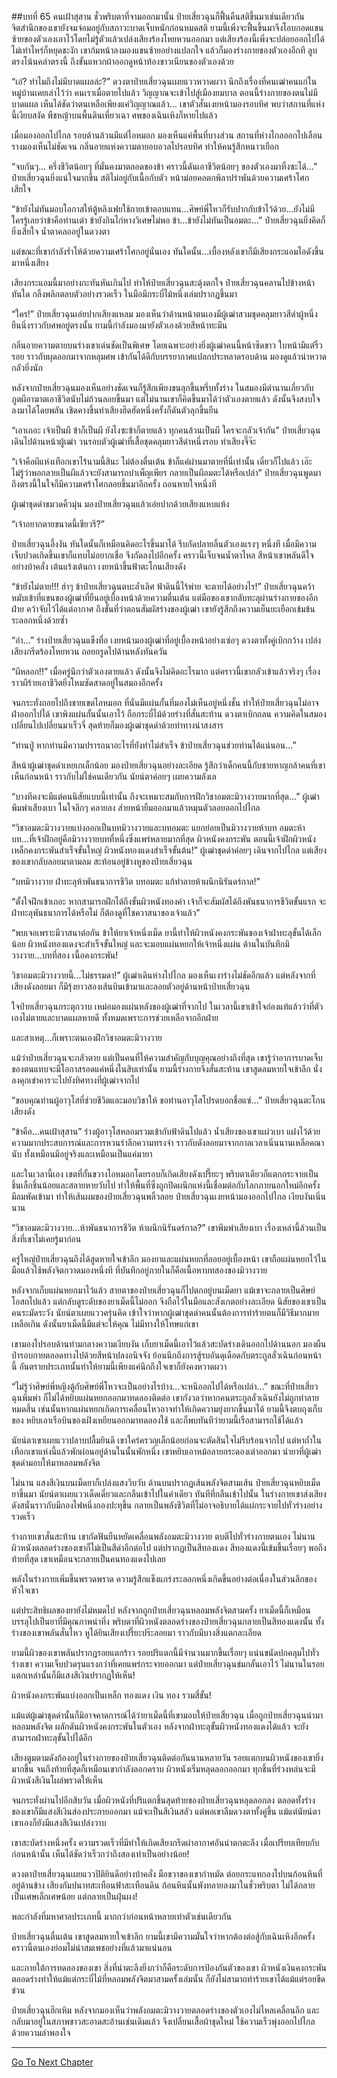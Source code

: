 ##บทที่ 65 คนเฝ้าสุสาน
ชั่วพริบตาที่จามออกมานั้น ป๋ายเสี่ยวฉุนก็ฟื้นคืนสติขึ้นมาเช่นเดียวกัน จิตสำนึกของเขายังจมจ่อมอยู่กับสภาวะบาดเจ็บหนักก่อนหมดสติ ยามนี้เพิ่งจะฟื้นขึ้นมาจึงโอบกอดแขนซ้ายของตัวเองเอาไว้โดยไม่รู้ตัวแล้วเปล่งเสียงร้องโหยหวนออกมา แต่เสียงร้องนี้เพิ่งจะปล่อยออกไปได้ไม่เท่าไหร่ก็หยุดชะงัก เขาก้มหน้าลงมองแขนซ้ายอย่างแปลกใจ แล้วก็มองร่างกายของตัวเองอีกที ลูบตรงโน้นคลำตรงนี้ ถึงขั้นแหวกผ้าออกดูหน้าท้องขาวเนียนของตัวเองด้วย

“เอ๋? ทำไมถึงไม่มีบาดแผลล่ะ?” ดวงตาป๋ายเสี่ยวฉุนเผยแววหวาดผวา นึกถึงเรื่องที่คนเฒ่าคนแก่ในหมู่บ้านเคยเล่าไว้ว่า คนเราเมื่อตายไปแล้ว วิญญาณจะเข้าไปสู่เมืองยมบาล ตอนนี้ร่างกายของตนไม่มีบาดแผล เห็นได้ชัดว่าตนเหลือเพียงแค่วิญญาณแล้ว... เขาตัวสั่นเงยหน้ามองรอบทิศ พบว่าสถานที่แห่งนี้เงียบสงัด พืชหญ้าบนพื้นดินเหี่ยวเฉา ศพของเฉินเหิงก็หายไปแล้ว

เมื่อมองออกไปไกล รอบด้านล้วนมีแต่ไอหมอก มองเห็นแค่พื้นที่บางส่วน สถานที่ห่างไกลออกไปเลือนรางมองเห็นไม่ชัดเจน กลิ่นอายแห่งความตายอบอวลไปรอบทิศ ทำให้คนรู้สึกหนาวเยือก

“จบกันๆ... ครึ่งชีวิตน้อยๆ ที่มั่นคงมาตลอดของข้า คราวนี้ดันเอาชีวิตน้อยๆ ของตัวเองมาทิ้งซะได้...” ป๋ายเสี่ยวฉุนยิ่งแน่ใจมากขึ้น สติไม่อยู่กับเนื้อกับตัว หน้าม่อยคอตกพิลาปรำพันด้วยความเศร้าโศกเสียใจ

“ข้ายังไม่ทันมอบโอกาสให้ตู้หลิงเฟยใช้กายเข้าตอบแทน...ศิษย์พี่โหวก็รับปากกับข้าไว้ด้วย...ยังไม่มีใครรู้เลยว่าข้าคือท่านเต่า ข้ายังกินไก่หางวิเศษไม่พอ ข้า...ข้ายังไม่ทันเป็นอมตะ...” ป๋ายเสี่ยวฉุนยิ่งคิดก็ยิ่งเสียใจ น้ำตาคลออยู่ในดวงตา

แต่ขณะที่เขากำลังร่ำไห้ด้วยความเศร้าโศกอยู่นั่นเอง ทันใดนั้น...เบื้องหลังเขาก็มีเสียงกระแอมไอดังขึ้นมาหนึ่งเสียง

เสียงกระแอมนี้มาอย่างกะทันหันเกินไป ทำให้ป๋ายเสี่ยวฉุนสะดุ้งตกใจ ป๋ายเสี่ยวฉุนคลานไปข้างหน้าทันใด กลิ้งพลิกตลบตัวอย่างรวดเร็ว ในมือมีกระบี่ไม้หนึ่งเล่มปรากฏขึ้นมา

“ใคร!” ป๋ายเสี่ยวฉุนเอ่ยปากเสียงแหลม มองเห็นว่าด้านหน้าตนเองมีผู้เฒ่าสวมชุดคลุมยาวสีดำผู้หนึ่งยืนนิ่งราวกับศพอยู่ตรงนั้น ยามนี้กำลังมองมายังตัวเองด้วยสีหน้าทะมึน

กลิ่นอายความตายบนร่างเขาเด่นชัดเป็นพิเศษ โดยเฉพาะอย่างยิ่งผู้เฒ่าคนนี้หน้าซีดขาว ใบหน้ามีแต่ริ้วรอย ราวกับผุดออกมาจากหลุมศพ เข้ากันได้ดีกับบรรยากาศแปลกประหลาดรอบด้าน มองดูแล้วน่าหวาดกลัวยิ่งนัก

หลังจากป๋ายเสี่ยวฉุนมองเห็นอย่างชัดเจนก็รู้สึกเพียงขนลุกขึ้นพรึ่บทั้งร่าง ในสมองมีตำนานเกี่ยวกับภูตผีอาฆาตเอาชีวิตนับไม่ถ้วนลอยขึ้นมา แต่ไม่นานเขาก็คิดขึ้นมาได้ว่าตัวเองตายแล้ว ดังนั้นจึงสงบใจลงมาได้โดยพลัน เชิดคางขึ้นทำเสียงฮึดฮัดหนึ่งครั้งก็ดันตัวลุกขึ้นยืน

“เอาเถอะ เจ้าเป็นผี ข้าก็เป็นผี ยังไงซะข้าก็ตายแล้ว ทุกคนล้วนเป็นผี ใครจะกลัวเจ้ากัน” ป๋ายเสี่ยวฉุนเดินไปด้านหน้าผู้เฒ่า วนรอบตัวผู้เฒ่าที่เสื้อชุดคลุมยาวสีดำหนึ่งรอบ ทำเสียงจึ๊จ๊ะ

“เจ้าคือผีแห่งเทือกเขาไร้นามนี้สินะ ไม่ต้องตื่นเต้น ข้าก็แค่ผ่านมาตายที่นี่เท่านั้น เดี๋ยวก็ไปแล้ว เอ๊ะ ไม่รู้ว่าพอกลายเป็นผีแล้วจะยังสามารถบำเพ็ญเพียร กลายเป็นผีอมตะได้หรือเปล่า” ป๋ายเสี่ยวฉุนพูดมาถึงตรงนี้ในใจก็มีความเศร้าโศกลอยขึ้นมาอีกครั้ง ถอนหายใจหนึ่งที

ผู้เฒ่าชุดดำขมวดคิ้วมุ่น มองป๋ายเสี่ยวฉุนแล้วเอ่ยปากด้วยเสียงแหบแห้ง

“เจ้าอยากตายขนาดนี้เชียวรึ?”

ป๋ายเสี่ยวฉุนอึ้งงัน ทันใดนั้นก็เหมือนคิดอะไรขึ้นมาได้ รีบกัดปลายลิ้นตัวเองแรงๆ หนึ่งที เมื่อมีความเจ็บปวดเกิดขึ้นเขาก็แทบไม่อยากเชื่อ จึงกัดลงไปอีกครั้ง คราวนี้เจ็บจนน้ำตาไหล สีหน้าเขาพลันดีใจอย่างบ้าคลั่ง เต้นแร้งเต้นกา เงยหน้าขึ้นฟ้าตะโกนเสียงดัง

“ข้ายังไม่ตาย!!! ฮ่าๆ ข้าป๋ายเสี่ยวฉุนตบะล้ำเลิศ ฟ้าดินนี้ไร้พ่าย จะตายได้อย่างไร!”   ป๋ายเสี่ยวฉุนคว้าหมับเข้าที่แขนของผู้เฒ่าที่ยืนอยู่เบื้องหน้าด้วยความตื่นเต้น แต่มือของเขากลับทะลุผ่านร่างกายของอีกฝ่าย คว้าจับไว้ได้แต่อากาศ ถึงขั้นที่ว่าตอนสัมผัสร่างของผู้เฒ่า เขายังรู้สึกถึงความเย็นยะเยือกเข้มข้นระลอกหนึ่งด้วยซ้ำ

“อ๋า...” ร่างป๋ายเสี่ยวฉุนแข็งทื่อ เงยหน้ามองผู้เฒ่าที่อยู่เบื้องหน้าอย่างเซ่อๆ ดวงตาทั้งคู่เบิกกว้าง เปล่งเสียงกรีดร้องโหยหวน ถอยกรูดไปด้านหลังทันควัน

“ผีหลอก!!” เมื่อครู่นึกว่าตัวเองตายแล้ว ดังนั้นจึงไม่คิดอะไรมาก แต่คราวนี้เขากลัวเข้าแล้วจริงๆ เรื่องราวผีร้ายเอาชีวิตยิ่งโหมซัดสาดอยู่ในสมองอีกครั้ง

จนกระทั่งถอยไปถึงชายเขตไอหมอก ที่นั่นมีแผ่นกั้นที่มองไม่เห็นอยู่หนึ่งชั้น ทำให้ป๋ายเสี่ยวฉุนไม่อาจฝ่าออกไปได้ เขาพิงแผ่นกั้นนั้นเอาไว้ ถือกระบี่ไม้ด้วยร่างที่สั่นสะท้าน ดวงตาเบิกถลน ความคิดในสมองเปลี่ยนไปเปลี่ยนมาเร็วจี๋ สุดท้ายก็มองผู้เฒ่าชุดดำด้วยท่าทางน่าสงสาร

“ท่านปู่ หากท่านมีความปรารถนาอะไรที่ยังทำไม่สำเร็จ ข้าป๋ายเสี่ยวฉุนช่วยท่านได้แน่นอน...”

สีหน้าผู้เฒ่าชุดดำเหยเกเล็กน้อย มองป๋ายเสี่ยวฉุนอย่างละเอียด รู้สึกว่าเด็กคนนี้กับชายหาญกล้าคนที่เขาเห็นก่อนหน้า ราวกับไม่ใช่คนเดียวกัน นัยน์ตาค่อยๆ เผยความลังเล

“บางทีคงจะมีแต่คนนิสัยแบบนี้เท่านั้น ถึงจะเหมาะสมกับการฝึกวิชาอมตะมิวางวายมากที่สุด...” ผู้เฒ่าพึมพำเสียงเบา ในใจลึกๆ คลายลง ส่ายหน้ายิ้มออกมาแล้วหมุนตัวลอยออกไปไกล

“วิชาอมตะมิวางวายแบ่งออกเป็นบทมิวางวายและบทอมตะ แยกย่อยเป็นมิวางวายห้าบท อมตะห้าบท...ที่เจ้าฝึกอยู่คือมิวางวายบทที่หนึ่งซึ่งแพร่หลายมากที่สุด ผิวหนังคงกระพัน ตอนนี้เจ้าฝึกผิวหนังเหล็กคงกระพันสำเร็จขั้นใหญ่ ผิวหนังทองแดงสำเร็จขั้นต้น!” ผู้เฒ่าชุดดำค่อยๆ เดินจากไปไกล แต่เสียงของเขากลับลอยมาตามลม สะท้อนอยู่ข้างหูของป๋ายเสี่ยวฉุน

“บทมิวางวาย ฝ่าทะลุห้าพันธนาการชีวิต บทอมตะ แก้ทำลายห้าผนึกนิรันดร์กาล!”

“ตั้งใจฝึกเข้าเถอะ หากสามารถฝึกได้ถึงขั้นผิวหนังทองคำ เจ้าก็จะสัมผัสได้ถึงพันธนาการชีวิตขั้นแรก จะฝ่าทะลุพันธนาการได้หรือไม่ ก็ต้องดูที่โชควาสนาของเจ้าแล้ว”

“พบเจอเพราะมีวาสนาต่อกัน ข้าให้ยาเจ้าหนึ่งเม็ด ยานี้ทำให้ผิวหนังคงกระพันของเจ้าฝ่าทะลุขั้นได้เล็กน้อย ผิวหนังทองแดงจะสำเร็จขั้นใหญ่ และจะมอบแผ่นหยกให้เจ้าหนึ่งแผ่น ด้านในบันทึกมิวางวาย...บทที่สอง เนื้อคงกระพัน!

วิชาอมตะมิวางวายนี้...ไม่ธรรมดา!” ผู้เฒ่าเดินห่างไปไกล มองเห็นเงาร่างไม่ชัดอีกแล้ว แต่หลังจากที่เสียงดังลอยมา ก็มีรุ้งยาวสองเส้นบินเข้ามาและลอยตัวอยู่ด้านหน้าป๋ายเสี่ยวฉุน

ใจป๋ายเสี่ยวฉุนกระตุกวาบ เหม่อมองแผ่นหลังของผู้เฒ่าที่จากไป ในเวลานี้เขาเข้าใจถ่องแท้แล้วว่าที่ตัวเองไม่ตายและบาดแผลหายดี ทั้งหมดเพราะการช่วยเหลือจากอีกฝ่าย

และสาเหตุ...ก็เพราะตนเองฝึกวิชาอมตะมิวางวาย

แม้ว่าป๋ายเสี่ยวฉุนจะกลัวตาย แต่เป็นคนที่ให้ความสำคัญกับบุญคุณอย่างถึงที่สุด เขารู้ว่าอาการบาดเจ็บของตนแทบจะมีโอกาสรอดแค่หนึ่งในสิบเท่านั้น ยามนี้ร่างกายจึงสั่นสะท้าน เขาสูดลมหายใจเข้าลึก นั่งลงคุกเข่าคารวะไปยังทิศทางที่ผู้เฒ่าจากไป

“ขอบคุณท่านผู้อาวุโสที่ช่วยชีวิตและมอบวิชาให้ ขอท่านอาวุโสโปรดบอกชื่อแซ่...” ป๋ายเสี่ยวฉุนตะโกนเสียงดัง

“ข้าคือ...คนเฝ้าสุสาน” ร่างผู้อาวุโสหลอมรวมเข้ากับฟ้าดินไปแล้ว น้ำเสียงของเขาแผ่วเบา แฝงไว้ด้วยความมากประสบการณ์และการหวนรำลึกความทรงจำ ราวกับดังลอยมาจากกาลเวลาเนิ่นนานเหลือคณานับ ทั้งเหมือนมีอยู่จริงและเหมือนเป็นแค่มายา

และในเวลานี้เอง เขตที่กั้นขวางไอหมอกโดยรอบก็เกิดเสียงดังเปรี๊ยะๆ พริบตาเดียวก็แตกกระจายเป็นชิ้นเล็กชิ้นน้อยและสลายหายวับไป ทำให้พื้นที่ซึ่งถูกปิดผนึกแห่งนี้เชื่อมต่อกับโลกภายนอกใหม่อีกครั้ง มีลมพัดเข้ามา ทำให้เส้นผมของป๋ายเสี่ยวฉุนพลิ้วลอย ป๋ายเสี่ยวฉุนเงยหน้ามองออกไปไกล เงียบงันเนิ่นนาน

“วิชาอมตะมิวางวาย...ห้าพันธนาการชีวิต ห้าผนึกนิรันดร์กาล?” เขาพึมพำเสียงเบา เรื่องเหล่านี้ล้วนเป็นสิ่งที่เขาไม่เคยรู้มาก่อน

ครู่ใหญ่ป๋ายเสี่ยวฉุนถึงได้สูดหายใจเข้าลึก มองยาและแผ่นหยกที่ลอยอยู่เบื้องหน้า เขาถือแผ่นหยกไว้ในมือแล้วใช้พลังจิตกวาดมองหนึ่งที ที่บันทึกอยู่ภายในก็คือเนื้อหาบทสองของมิวางวาย

หลังจากเก็บแผ่นหยกมาไว้แล้ว สายตาของป๋ายเสี่ยวฉุนก็ไปตกอยู่บนเม็ดยา แม้เขาจะกลายเป็นศิษย์โอสถไปแล้ว แต่กลับดูระดับของยาเม็ดนี้ไม่ออก จึงถือไว้ในมือและสังเกตอย่างละเอียด นิสัยของเขาเป็นคนระมัดระวัง นัยน์ตาเผยแววครุ่นคิด เข้าใจว่าหากผู้เฒ่าชุดดำคนนั้นต้องการทำร้ายตนก็มีวิธีมากมายเหลือเกิน ดังนั้นยาเม็ดนี้มีแต่จะให้คุณ ไม่มีทางให้โทษแก่เขา

เขามองไปรอบด้านท่ามกลางความเงียบงัน เก็บยาเม็ดนี้เอาไว้แล้วสะบัดร่างเดินออกไปด้านนอก มองผืนป่ารอบกายตลอดทางไปด้วยสีหน้าปลงอนิจจัง ย้อนนึกถึงการสู้รบอันดุเดือดกับตระกูลลั่วเฉินก่อนหน้านี้ อันตรายประเภทนั้นทำให้ยามนี้เพียงแค่นึกถึงใจเขาก็ยังคงหวาดผวา

“ไม่รู้ว่าศิษย์พี่หญิงตู้กับศิษย์พี่โหวจะเป็นอย่างไรบ้าง...จะหนีออกไปได้หรือเปล่า...” ขณะที่ป๋ายเสี่ยวฉุนพึมพำ ก็ไม่ได้หยิบแผ่นหยกออกมาทดลองติดต่อ เขากังวลว่าหากคนตระกูลลั่วเฉินยังไม่ถูกทำลายหมดสิ้น เช่นนั้นหากแผ่นหยกเกิดการเคลื่อนไหวอาจทำให้เกิดความยุ่งยากขึ้นมาได้ ยามนี้จึงตบถุงเก็บของ หยิบเอาเรือบินของเฝิงเหยียนออกมาทดลองใช้ และก็พบทันทีว่ายามนี้เรือสามารถใช้ได้แล้ว

นัยน์ตาเขาเผยแววปลาบปลื้มยินดี เขาใคร่ครวญเล็กน้อยก่อนจะตัดสินใจไม่รีบร้อนจากไป แต่หาถ้ำในเทือกเขาแห่งนี้แล้วพักผ่อนอยู่ด้านในนั้นพักหนึ่ง เขาหยิบเอาหม้อลายกระดองเต่าออกมา นำยาที่ผู้เฒ่าชุดดำมอบให้มาหลอมพลังจิต

ไม่นาน แสงสีเงินบนเม็ดยาก็เปล่งแสงวิบวับ ด้านบนปรากฏเส้นพลังจิตสามเส้น ป๋ายเสี่ยวฉุนหยิบเม็ดยาขึ้นมา นัยน์ตาเผยแววเด็ดเดี่ยวและกลืนเข้าไปในคำเดียว ทันทีที่กลืนเข้าไปนั้น ในร่างกายเขาส่งเสียงดังสนั่นราวกับมีกองไฟหนึ่งกองปะทุขึ้น กลายเป็นพลังชีวิตที่ไม่อาจอธิบายได้แผ่กระจายไปทั่วร่างอย่างรวดเร็ว

ร่างกายเขาสั่นสะท้าน เขากัดฟันยืนหยัดเคลื่อนพลังอมตะมิวางวาย ตบตีไปทั่วร่างกายตนเอง ไม่นานผิวหนังตลอดร่างของเขาก็ไม่เป็นสีดำอีกต่อไป แต่ปรากฏเป็นสีทองแดง สีทองแดงนี้เข้มขึ้นเรื่อยๆ พอถึงท้ายที่สุด เขาเหมือนจะกลายเป็นคนทองแดงไปเลย

พลังในร่างกายเพิ่มขึ้นพรวดพราด ความรู้สึกแข็งแกร่งระลอกหนึ่งเกิดขึ้นอย่างต่อเนื่องในส่วนลึกของหัวใจเขา

แต่ประสิทธิผลของยายังไม่หมดไป หลังจากถูกป๋ายเสี่ยวฉุนหลอมพลังจิตสามครั้ง ยาเม็ดนี้ก็เหมือนบรรลุไปเป็นยาที่มีคุณภาพน่าทึ่ง พริบตาที่ผิวหนังตลอดร่างของป๋ายเสี่ยวฉุนกลายเป็นสีทองแดงนั้น ทั้งร่างของเขาพลันสั่นไหว หูได้ยินเสียงเปรี๊ยะปร๊ะลอยมา ราวกับมีบางสิ่งแตกละเอียด

ยามนี้ผิวของเขาพลันปรากฏรอยแตกร้าว รอยปริแตกนี้มีจำนวนมากขึ้นเรื่อยๆ แน่นขนัดปกคลุมไปทั่วร่างเขา ความเจ็บปวดรุนแรงกว่าที่เคยแพร่กระจายออกมา แต่ป๋ายเสี่ยวฉุนข่มกลั้นเอาไว้ ไม่นานในรอยแตกเหล่านั้นก็มีแสงสีเงินปรากฏให้เห็น!

ผิวหนังคงกระพันแบ่งออกเป็นเหล็ก ทองแดง เงิน ทอง รวมสี่ขั้น!

แม้แต่ผู้เฒ่าชุดดำนั้นก็มิอาจคาดการณ์ได้ว่ายาเม็ดนี้ที่เขามอบให้ป๋ายเสี่ยวฉุน เมื่อถูกป๋ายเสี่ยวฉุนนำมาหลอมพลังจิต ผลักดันผิวหนังคงกระพันในตัวเอง หลังจากฝ่าทะลุขั้นผิวหนังทองแดงได้แล้ว จะยังสามารถฝ่าทะลุขั้นไปได้อีก

เสียงตูมตามดังก้องอยู่ในร่างกายของป๋ายเสี่ยวฉุนติดต่อกันนานหลายวัน รอยแตกบนผิวหนังของเขายิ่งมากขึ้น จนถึงท้ายที่สุดก็เหมือนเขากำลังลอกคราบ ผิวหนังเริ่มหลุดลอกออกมา ทุกชิ้นที่ร่วงหล่นจะมีผิวหนังสีเงินโผล่พรวดให้เห็น

จนกระทั่งผ่านไปอีกสิบวัน เมื่อผิวหนังที่ปริแตกชิ้นสุดท้ายของป๋ายเสี่ยวฉุนหลุดลอกลง ตลอดทั้งร่างของเขาก็มีแสงสีเงินส่องประกายออกมา แม้จะเป็นสีเงินสลัว แต่พอเขาลืมดวงตาทั้งคู่ขึ้น แม้แต่นัยน์ตาเขาเองก็ยังมีแสงสีเงินเปล่งวาบ

เขาสะบัดร่างหนึ่งครั้ง ความรวดเร็วที่มีทำให้เกิดเสียงกรีดผ่าอากาศอันน่าตกตะลึง เมื่อเปรียบเทียบกับก่อนหน้านั้น เห็นได้ชัดว่าเร็วกว่าถึงสองเท่าเป็นอย่างน้อย!

ดวงตาป๋ายเสี่ยวฉุนเผยแววปิติยินดีอย่างบ้าคลั่ง มือขวาของเขากำหมัด ต่อยกระแทกลงไปบนก้อนหินที่อยู่ด้านข้าง เสียงกัมปนาทสะเทือนฟ้าสะเทือนดิน ก้อนหินนั้นพังทลายลงมาในชั่วพริบตา ไม่ได้กลายเป็นเศษเล็กเศษน้อย แต่กลายเป็นฝุ่นผง!

พละกำลังที่มหาศาลประเภทนี้ มากกว่าก่อนหน้าหลายเท่าตัวเช่นเดียวกัน

ป๋ายเสี่ยวฉุนตื่นเต้น เขาสูดลมหายใจเข้าลึก ยามนี้เขามีความมั่นใจว่าหากต้องต่อสู้กับเฉินเหิงอีกครั้ง คราวนี้ตนเองย่อมไม่น่าสมเพชอย่างที่แล้วมาแน่นอน

และภายใต้การทดลองของเขา สิ่งที่น่าตะลึงยิ่งกว่าก็คือระดับการป้องกันตัวของเขา ผิวหนังเงินคงกระพันตลอดร่างทำให้แม้แต่กระบี่ไม้ที่หลอมพลังจิตมาสามครั้งเล่มนั้น ก็ยังไม่สามาถทำร้ายเขาได้แม้แต่รอยขีดข่วน

ป๋ายเสี่ยวฉุนฮึกเหิม หลังจากมองเห็นว่าพลังอมตะมิวางวายตลอดร่างของตัวเองไม่ไหลเคลื่อนอีก และกลับมาอยู่ในสภาพขาวสะอาดสะอ้านเช่นเดิมแล้ว จึงเปลี่ยนเสื้อผ้าชุดใหม่ ใช้ความเร็วพุ่งออกไปไกลด้วยความลำพองใจ

---------



[Go To Next Chapter]( ./66.md)